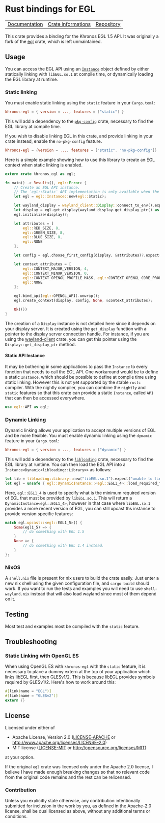 # Rust bindings for EGL

<table><tr>
  <td><a href="https://docs.rs/khronos-egl">Documentation</a></td>
  <td><a href="https://crates.io/crates/khronos-egl">Crate informations</a></td>
  <td><a href="https://github.com/timothee-haudebourg/khronos-egl">Repository</a></td>
</tr></table>

This crate provides a binding for the Khronos EGL 1.5 API.
It was originally a fork of the [egl](https://crates.io/crates/egl) crate,
which is left unmaintained.

## Usage

You can access the EGL API using an [`Instance`](https://docs.rs/khronos-egl/latest/khronos-egl/struct.Instance.html)
object defined by either statically linking with `libEGL.so.1` at compile time,
or dynamically loading the EGL library at runtime.

### Static linking

You must enable static linking using the `static` feature in your `Cargo.toml`:
```toml
khronos-egl = { version = ..., features = ["static"] }
```

This will add a dependency to the [`pkg-config`](https://crates.io/crates/pkg-config) crate,
necessary to find the EGL library at compile time.

If you wish to disable linking EGL in this crate, and provide linking in
your crate instead, enable the `no-pkg-config` feature.
```toml
khronos-egl = {version = ..., features = ["static", "no-pkg-config"]}
```

Here is a simple example showing how to use this library to create an EGL context when static linking is enabled.

```rust
extern crate khronos_egl as egl;

fn main() -> Result<(), egl::Error> {
	// Create an EGL API instance.
	// The `egl::Static` API implementation is only available when the `static` feature is enabled.
	let egl = egl::Instance::new(egl::Static);

	let wayland_display = wayland_client::Display::connect_to_env().expect("unable to connect to the wayland server");
	let display = egl.get_display(wayland_display.get_display_ptr() as *mut std::ffi::c_void).unwrap();
	egl.initialize(display)?;

	let attributes = [
		egl::RED_SIZE, 8,
		egl::GREEN_SIZE, 8,
		egl::BLUE_SIZE, 8,
		egl::NONE
	];

	let config = egl.choose_first_config(display, &attributes)?.expect("unable to find an appropriate ELG configuration");

	let context_attributes = [
		egl::CONTEXT_MAJOR_VERSION, 4,
		egl::CONTEXT_MINOR_VERSION, 0,
		egl::CONTEXT_OPENGL_PROFILE_MASK, egl::CONTEXT_OPENGL_CORE_PROFILE_BIT,
		egl::NONE
	];

	egl.bind_api(egl::OPENGL_API).unwrap();
	egl.create_context(display, config, None, &context_attributes);

	Ok(())
}
```

The creation of a `Display` instance is not detailed here since it depends on your display server.
It is created using the `get_display` function with a pointer to the display server connection handle.
For instance, if you are using the [wayland-client](https://crates.io/crates/wayland-client) crate,
you can get this pointer using the `Display::get_display_ptr` method.

#### Static API Instance

It may be bothering in some applications to pass the `Instance` to every fonction that needs to call the EGL API.
One workaround would be to define a static `Instance`,
which should be possible to define at compile time using static linking.
However this is not yet supported by the stable `rustc` compiler.
With the nightly compiler,
you can combine the `nightly` and `static` features so that this crate
can provide a static `Instance`, called `API` that can then be accessed everywhere.

```rust
use egl::API as egl;
```

### Dynamic Linking

Dynamic linking allows your application to accept multiple versions of EGL and be more flexible.
You must enable dynamic linking using the `dynamic` feature in your `Cargo.toml`:
```toml
khronos-egl = { version = ..., features = ["dynamic"] }
```

This will add a dependency to the [`libloading`](https://crates.io/crates/libloading) crate,
necessary to find the EGL library at runtime.
You can then load the EGL API into a `Instance<Dynamic<libloading::Library>>` as follows:

```rust
let lib = libloading::Library::new("libEGL.so.1").expect("unable to find libEGL.so.1");
let egl = unsafe { egl::DynamicInstance::<egl::EGL1_4>::load_required_from(lib).expect("unable to load libEGL.so.1") };
```

Here, `egl::EGL1_4` is used to specify what is the minimum required version of EGL that must be provided by `libEGL.so.1`.
This will return a `DynamicInstance<egl::EGL1_4>`, however in that case where `libEGL.so.1` provides a more recent version of EGL,
you can still upcast ths instance to provide version specific features:
```rust
match egl.upcast::<egl::EGL1_5>() {
	Some(egl1_5) => {
		// do something with EGL 1.5
	}
	None => {
		// do something with EGL 1.4 instead.
	}
};
```

### NixOS

A `shell.nix` file is present for nix users to build the crate easily.
Just enter a new nix shell using the given configuration file,
and `cargo build` should work.
If you want to run the tests and examples you will need to use `shell-wayland.nix` instead
that will also load wayland since most of them depend on it.

## Testing

Most test and examples most be compiled with the `static` feature.

## Troubleshooting

### Static Linking with OpenGL ES

When using OpenGL ES with `khronos-egl` with the `static` feature,
it is necessary to place a dummy extern at the top of your application which links libEGL first, then GLESv1/2.
This is because libEGL provides symbols required by GLESv1/2.
Here's how to work around this:

```rust
#[link(name = "EGL")]
#[link(name = "GLESv2")]
extern {}
```

## License

Licensed under either of

 * Apache License, Version 2.0 ([LICENSE-APACHE](LICENSE-APACHE) or http://www.apache.org/licenses/LICENSE-2.0)
 * MIT license ([LICENSE-MIT](LICENSE-MIT) or http://opensource.org/licenses/MIT)

at your option.

If the original `egl` crate was licensed only under the Apache 2.0 license,
I believe I have made enough breaking changes so that no relevant code from the
original code remains and the rest can be relicensed.

### Contribution

Unless you explicitly state otherwise, any contribution intentionally submitted
for inclusion in the work by you, as defined in the Apache-2.0 license, shall be dual licensed as above, without any
additional terms or conditions.
